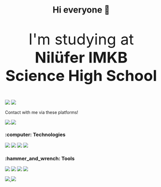 <html>
  <body>
    <h1 align="center">Hi everyone 👋</h1>
    <p style="font-size:50px;" align="center">I'm studying at <b>Nilüfer IMKB Science High School</b></p> 
<p>
  <a>
    <img src="https://img.shields.io/github/followers/ArdaCenker?style=social&label=Followers&maxAge=2592000">
  </a>

  <a href="https://github.com/ArdaCenker/stargazers">
    <img src="https://img.shields.io/github/stars/ArdaCenker?style=social&label=Stars&maxAge=2592000">
  </a>
</p>
   
<p>Contact with me via these platforms!</p>
   <a align="center" href="https://www.linkedin.com/in/arda-cenker-karag%C3%B6z-b077451b6/">
      <img align="center" src="https://img.shields.io/badge/-Linkedin-0072b1?logo=linkedin&logoColor=ffffff&style=for-the-badge"></img>
   </a>
   
   <a align="center" href="mailto:ardacenkerkaragoz@gmail.com">
      <img align="center" src="https://img.shields.io/badge/-Gmail-BB001B?logo=gmail&logoColor=ffffff&style=for-the-badge"></img>
   </a>

<h3>:computer: Technologies</h3>
<p>
  <img src="https://img.shields.io/badge/C%23-000000?style=for-the-badge&logo=c-sharp&logoColor=ffffff">
  <img src="https://img.shields.io/badge/Angular-000000?style=for-the-badge&logo=angular&logoColor=ffffff">
  <img src="https://img.shields.io/badge/Microsoft_SQL_Server-000000?style=for-the-badge&logo=microsoft-sql-server&logoColor=ffffff">
  <img src="https://img.shields.io/badge/Java-000000?style=for-the-badge&logo=java&logoColor=ffffff">
</p>
<h3>:hammer_and_wrench: Tools</h3>
<p>
  <img src="https://img.shields.io/badge/Windows-000000?style=for-the-badge&logo=windows&logoColor=ffffff">
  <img src="https://img.shields.io/badge/Visual_Studio_2019-000000?style=for-the-badge&logo=visual_studio_2019&logoColor=ffffff">
  <img src="https://img.shields.io/badge/Visual_Studio_Code-000000?style=for-the-badge&logo=visual_studio_code&logoColor=ffffff">
  <img src="https://img.shields.io/badge/Eclipse-000000?style=for-the-badge&logo=eclipse&logoColor=ffffff">
</p>
<p>
   <a href="https://github.com/ArdaCenker">
      <img src="https://github-readme-stats.vercel.app/api/?username=ArdaCenker&show_icons=true&bg_color=0d1117&text_color=bdc3c7&title_color=1e90fff&icon_color=1e90ff&hide_border=true" style="max-width:100%;">
    </a>

   <a href="https://github.com/ArdaCenker">
      <img src="https://github-readme-stats.vercel.app/api/top-langs/?username=ArdaCenker&layout=compact&show_icons=true&bg_color=0d1117&text_color=bdc3c7&title_color=1e90fff&icon_color=1e90ff&hide_border=true" style="max-width:100%;">
    </a>
</p>
  </body>
</html>


